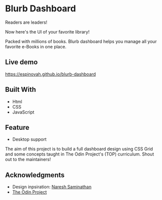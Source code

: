 
# Blurb Dashboard

Readers are leaders! 

Now here's the UI of your favorite library!


Packed with millions of books. Blurb dashboard helps you manage all your favorite e-Books in one place. 


## Live demo
https://espinovah.github.io/blurb-dashboard


## Built With

- Html
- CSS
- JavaScript


## Feature

- Desktop support

The aim of this project is to build a full dashboard design using CSS Grid and some concepts taught in The Odin Project's (TOP) curriculum. Shout out to the maintainers!


## Acknowledgments
- Design inpsiration: [Naresh Saminathan](https://dribbble.com/shots/10816126-Amazon-Kindle-Refreshed-Look)
- [The Odin Project](https://www.theodinproject.com/)
